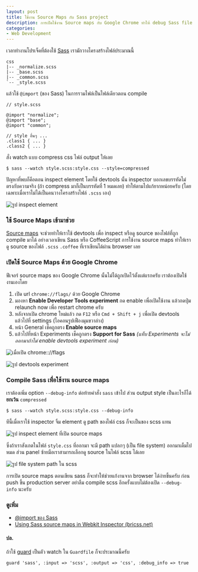 ```yaml
---
layout: post
title: ใช้งาน Source Maps กับ Sass project
description: การเปิดใช้งาน Source maps กับ Google Chrome ทำให้ debug Sass file ได้ง่ายขึ้น เราสามารถดู source ของไฟล์ .scss ได้จาก browser เลย
categories:
- Web Development
---
```


เวลาทำงานโปรเจ็คที่ต้องใช้ [Sass](http://armno.in.th/2012/05/20/setting-up-sass/) เรามักวางโครงสร้างไฟล์ประมาณนี้

<pre><code class="language-bash">css
|-- _normalize.scss
|-- _base.scss
|-- _common.scss
`-- _style.scss</code></pre>

แล้วใช้ `@import` (ของ Sass) ในการรวมไฟล์เป็นไฟล์เดียวตอน compile

<pre><code class="language-css">// style.scss

@import "normalize";
@import "base";
@import "common";

// style อื่นๆ ...
.class1 { ... }
.class2 { ... }</code></pre>

สั่ง watch แบบ compress css ไฟล์ output ให้เลย

<pre><code class="language-bash">$ sass --watch style.scss:style.css --style=compressed</code></pre>

ปัญหาที่พบก็คือตอน inspect element โดยใช้ devtools นั้น inspector บอกเลขบรรทัดไม่ตรงกับความจริง (ถ้า compress มาก็เป็นบรรทัดที่ 1 หมดเลย) ทำให้ตามไปแก้ยากหน่อยครับ (โดยเฉพาะเมื่อเราไม่ได้เป็นคนวางโครงสร้างไฟล์ `.scss` เอง)

![รูป inspect element](http://farm9.staticflickr.com/8541/8672545930_b8283fd22a_o.png)

### ใช้ Source Maps เข้ามาช่วย

[Source maps](http://www.html5rocks.com/en/tutorials/developertools/sourcemaps/) จะช่วยทำให้เราใช้ devtools เพื่อ inspect หรือดู source ของไฟล์ที่ถูก compile มาได้ อย่างเวลาเขียน Sass หรือ CoffeeScript การใช้งาน source maps ทำให้เราดู source ของไฟล์ `.scss` `.coffee` ที่เราเขียนได้ผ่าน browser เลย

### เปิดใช้ Source Maps ด้วย Google Chrome

ฟีเจอร์ source maps ของ Google Chrome นั้นไม่ได้ถูกเปิดไว้ตั้งแต่แรกครับ เราต้องเปิดใช้งานเองโดย

1. เปิด url `chrome://flags/` ด้วย Google Chrome
2. มองหา **Enable Developer Tools experiment** กด enable เพื่อเปิดใช้งาน แล้วกดปุ่ม relaunch now เพื่อ restart chrome ครับ
3. หลังจากเปิด chrome ใหม่แล้ว กด `F12` หรือ `Cmd + Shift + j` เพื่อเปิด devtools แล้วไปที่ settings (ไอคอนรูปเฟืองมุมขวาล่าง)
4. หน้า General เช็คถูกตรง **Enable source maps**
5. แล้วไปที่หน้า Experiments เช็คถูกตรง **Support for Sass** _(แท็บ Experiments จะไม่ออกมาถ้าไม่ enable devtools experiment ก่อน)_

![เมื่อเปิด chrome:://flags](http://farm9.staticflickr.com/8258/8674535858_c9c6f3207d_o.png)

![รูป devtools experiment](http://farm9.staticflickr.com/8385/8674535862_00c8abd8dc_o.png)

### Compile Sass เพื่อใช้งาน source maps

เราต้องเพิ่ม option `--debug-info` ต่อท้ายคำสั่ง `sass` เข้าไป ส่วน output style เป็นอะไรก็ได้ **ยกเว้น** `compressed`

<pre><code class="language-bash">$ sass --watch style.scss:style.css --debug-info</code></pre>

ทีนี้เมื่อเราใช้ inspector จิ้ม element ดู path ของไฟล์ css ก็จะเป็นของ scss แทน

![รูป inspect element ที่เปิด source maps](http://farm9.staticflickr.com/8396/8673467159_8ae882f17a_o.png)

ซึ่งถ้าเราสังเกตในไฟล์ `style.css` ที่ออกมา จะมี path แปลกๆ (เป็น file system) ออกมาเต็มไปหมด ส่วน panel ซ้ายมือเราสามารถเลือกดู source ในไฟล์ scss ได้เลย

![รูป file system path ใน scss](http://farm9.staticflickr.com/8521/8673467195_04d5a595b4_z.jpg)

การเปิด source maps ตอนเขียน sass ก็จะทำให้ช่วยแก้งานจาก browser ได้ง่ายขึ้นครับ ก่อน push ขึ้น production server อย่าลืม compile scss อีกครั้งแบบไม่ต้องเปิด `--debug-info` นะครับ

### ดูเพิ่ม

- [@import ของ Sass](http://sass-lang.com/docs/yardoc/file.SASS_REFERENCE.html#import)
- [Using Sass source maps in Webkit Inspector (bricss.net)](http://bricss.net/post/33788072565/using-sass-source-maps-in-webkit-inspector)

#### ปล.

ถ้าใช้ [guard](https://github.com/guard/guard) เป็นตัว watch ใน `Guardfile` ก็จะประมาณนี้ครับ

<pre><code class="language-bash">guard 'sass', :input => 'scss', :output => 'css', :debug_info => true</code></pre>
